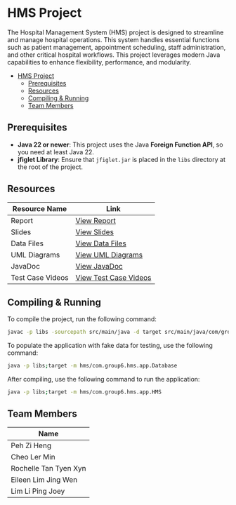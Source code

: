 
# HMS Project

The Hospital Management System (HMS) project is designed to streamline and manage hospital operations. 
This system handles essential functions such as patient management, appointment scheduling, staff administration,
and other critical hospital workflows. This project leverages modern Java capabilities to enhance flexibility, 
performance, and modularity.


<!-- TOC -->
* [HMS Project](#hms-project)
  * [Prerequisites](#prerequisites)
  * [Resources](#resources)
  * [Compiling & Running](#compiling--running)
  * [Team Members](#team-members)
<!-- TOC -->
## Prerequisites

- **Java 22 or newer**: This project uses the Java **Foreign Function API**, so you need at least Java 22.
- **jfiglet Library**: Ensure that `jfiglet.jar` is placed in the `libs` directory at the root of the project.

## Resources

| Resource Name    | Link                                                                                                             |
|------------------|------------------------------------------------------------------------------------------------------------------|
| Report           | [View Report]()                                                                                                  |
| Slides           | [View Slides]()                                                                                                  |
| Data Files       | [View Data Files](./csv_files)                                                                                   |
| UML Diagrams     | [View UML Diagrams](https://drive.google.com/drive/folders/1h7-biUokU041arcabtcZxpX8gxfnv2rH?usp=drive_link)     |
| JavaDoc          | [View JavaDoc](./docs/index.html)                                                                                |
| Test Case Videos | [View Test Case Videos](https://drive.google.com/drive/folders/1EGRNOWcOczaYgVPRFSOOuMQgtG_wGtPK?usp=drive_link) |


## Compiling & Running

To compile the project, run the following command:
```bash
javac -p libs -sourcepath src/main/java -d target src/main/java/com/group6/hms/app/*.java
```

To populate the application with fake data for testing, use the following command:
```bash
java -p libs;target -m hms/com.group6.hms.app.Database
```


After compiling, use the following command to run the application:
```bash
java -p libs;target -m hms/com.group6.hms.app.HMS
```

## Team Members

| Name        |
|-------------|
| Peh Zi Heng |
|   Cheo Ler Min          |
|    Rochelle Tan Tyen Xyn         |
|     Eileen Lim Jing Wen        |
|     Lim Li Ping Joey        |
